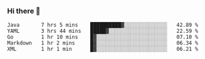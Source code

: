 ### Hi there 👋

<!--
**urzz/urzz** is a ✨ _special_ ✨ repository because its `README.md` (this file) appears on your GitHub profile.

Here are some ideas to get you started:

- 🔭 I’m currently working on ...
- 🌱 I’m currently learning ...
- 👯 I’m looking to collaborate on ...
- 🤔 I’m looking for help with ...
- 💬 Ask me about ...
- 📫 How to reach me: ...
- 😄 Pronouns: ...
- ⚡ Fun fact: ...
-->

<!--START_SECTION:waka-->
```text
Java       7 hrs 5 mins    ██████████▓░░░░░░░░░░░░░░   42.89 % 
YAML       3 hrs 44 mins   █████▓░░░░░░░░░░░░░░░░░░░   22.59 % 
Go         1 hr 10 mins    █▓░░░░░░░░░░░░░░░░░░░░░░░   07.10 % 
Markdown   1 hr 2 mins     █▓░░░░░░░░░░░░░░░░░░░░░░░   06.34 % 
XML        1 hr 1 min      █▓░░░░░░░░░░░░░░░░░░░░░░░   06.21 % 
```
<!--END_SECTION:waka-->

